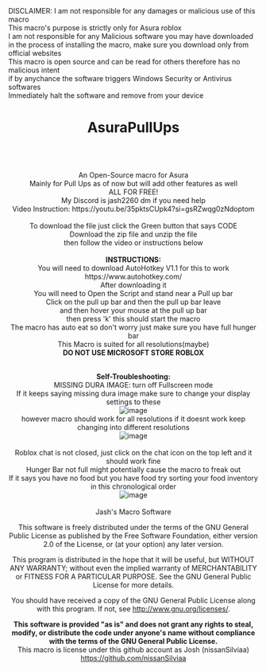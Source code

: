 </div>
DISCLAIMER: I am not responsible for any damages or malicious use of this macro<br>
This macro's purpose is strictly only for Asura roblox<br>
I am not responsible for any Malicious software you may have downloaded<br>
in the process of installing the macro, make sure you download only from official websites<br>
This macro is open source and can be read for others therefore has no malicious intent<br>
if by anychance the software triggers Windows Security or Antivirus softwares<br>
Immediately halt the software and remove from your device<br>
</div>

<div align="center">
<h1>AsuraPullUps</h1>
</div>
<br>

<div align="center">
<br>
<br>
An Open-Source macro for Asura<br>
Mainly for Pull Ups as of now but will add other features as well<br>
ALL FOR FREE!<br>
My Discord is jash2260 dm if you need help<br>
Video Instruction: https://youtu.be/35pktsCUpk4?si=gsRZwqg0zNdoptom<br>
<br>
  To download the file just click the Green button that says CODE<br>
  Download the zip file and unzip the file<br>
  then follow the video or instructions below<br>
<br>
<b>INSTRUCTIONS:</b>
<br>
You will need to download AutoHotkey V1.1 for this to work https://www.autohotkey.com/<br>
After downloading it<br>
You will need to Open the Script and stand near a Pull up bar<br>
Click on the pull up bar and then the pull up bar leave<br>
and then hover your mouse at the pull up bar<br>
then press 'k' this should start the macro<br>
The macro has auto eat so don't worry just make sure you have full hunger bar<br>
This Macro is suited for all resolutions(maybe)<br>
  <b>DO NOT USE MICROSOFT STORE ROBLOX</b> <br>
<br>



<b>Self-Troubleshooting:</b><br>
MISSING DURA IMAGE: turn off Fullscreen mode<br>
If it keeps saying missing dura image make sure to change your display settings to these<br>
![image](https://github.com/nissanSilviaa/AsuraPullUps/assets/114170790/f2ca2071-636d-4bf5-ae6f-624eb345ccdb)<br>
however macro should work for all resolutions if it doesnt work keep changing into different resolutions<br>
![image](https://github.com/nissanSilviaa/AsuraPullUps/assets/114170790/ab3a60ae-c25e-4cd2-bd02-167217f6d769)<br>
<br>
Roblox chat is not closed, just click on the chat icon on the top left and it should work fine<br>
Hunger Bar not full might potentially cause the macro to freak out<br>
If it says you have no food but you have food try sorting your food inventory in this chronological order<br>
![image](https://github.com/nissanSilviaa/AsuraPullUps/assets/114170790/8bc1c719-dbad-498d-b6a9-28d3a7aef604)<br>
<br>
Jash's Macro Software

This software is freely distributed under the terms of the GNU General Public License as published by the Free Software Foundation, either version 2.0 of the License, or (at your option) any later version.

This program is distributed in the hope that it will be useful, but WITHOUT ANY WARRANTY; without even the implied warranty of MERCHANTABILITY or FITNESS FOR A PARTICULAR PURPOSE. See the GNU General Public License for more details.

You should have received a copy of the GNU General Public License along with this program. If not, see <http://www.gnu.org/licenses/>.

<b>This software is provided "as is" and does not grant any rights to steal, modify, or distribute the code under anyone's name without compliance with the terms of the GNU General Public License.</b><br>
This macro is license under this github account as Josh (nissanSilviaa) https://github.com/nissanSilviaa<br>

</div>


